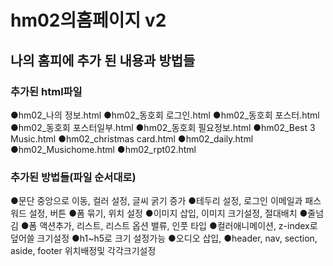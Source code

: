 # hm02의홈페이지 v2
## 나의 홈피에 추가 된 내용과 방법들
### 추가된 html파일
●hm02_나의 정보.html
●hm02_동호회 로그인.html
●hm02_동호회 포스터.html
●hm02_동호회 포스터일부.html
●hm02_동호회 필요정보.html
●hm02_Best 3 Music.html
●hm02_christmas card.html
●hm02_daily.html
●hm02_Musichome.html
●hm02_rpt02.html
### 추가된 방법들(파일 순서대로)
●문단 중앙으로 이동, 컬러 설정, 글씨 굵기 증가
●테두리 설정, 로그인 이메일과 패스워드 설정, 버튼
●폼 묶기, 위치 설정
●이미지 삽입, 이미지 크기설정, 절대배치
●줄넘김
●폼 액션추가, 리스트, 리스트 옵션 밸류, 인풋 타입
●컬러애니메이션, z-index로 덮어쓸 크기설정
●h1~h5로 크기 설정가능
●오디오 삽입,
●header, nav, section, aside, footer 위치배정및 각각크기설정
